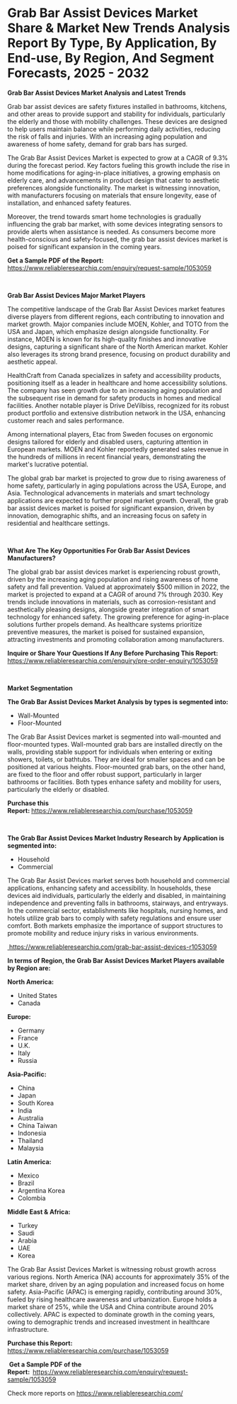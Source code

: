 <p><h1>Grab Bar Assist Devices Market Share & Market New Trends Analysis Report By Type, By Application, By End-use, By Region, And Segment Forecasts, 2025 - 2032</h1></p><p><strong>Grab Bar Assist Devices Market Analysis and Latest Trends</strong></p>
<p><p>Grab bar assist devices are safety fixtures installed in bathrooms, kitchens, and other areas to provide support and stability for individuals, particularly the elderly and those with mobility challenges. These devices are designed to help users maintain balance while performing daily activities, reducing the risk of falls and injuries. With an increasing aging population and awareness of home safety, demand for grab bars has surged.</p><p>The Grab Bar Assist Devices Market is expected to grow at a CAGR of 9.3% during the forecast period. Key factors fueling this growth include the rise in home modifications for aging-in-place initiatives, a growing emphasis on elderly care, and advancements in product design that cater to aesthetic preferences alongside functionality. The market is witnessing innovation, with manufacturers focusing on materials that ensure longevity, ease of installation, and enhanced safety features. </p><p>Moreover, the trend towards smart home technologies is gradually influencing the grab bar market, with some devices integrating sensors to provide alerts when assistance is needed. As consumers become more health-conscious and safety-focused, the grab bar assist devices market is poised for significant expansion in the coming years.</p></p>
<p><strong>Get a Sample PDF of the Report:&nbsp;</strong> <a href="https://www.reliableresearchiq.com/enquiry/request-sample/1053059?utm_campaign=3381&utm_medium=2&utm_source=Github&utm_content=ia&utm_term=22032025&utm_id=grab-bar-assist-devices">https://www.reliableresearchiq.com/enquiry/request-sample/1053059</a></p>
<p>&nbsp;</p>
<p><strong>Grab Bar Assist Devices Major Market Players</strong></p>
<p><p>The competitive landscape of the Grab Bar Assist Devices market features diverse players from different regions, each contributing to innovation and market growth. Major companies include MOEN, Kohler, and TOTO from the USA and Japan, which emphasize design alongside functionality. For instance, MOEN is known for its high-quality finishes and innovative designs, capturing a significant share of the North American market. Kohler also leverages its strong brand presence, focusing on product durability and aesthetic appeal.</p><p>HealthCraft from Canada specializes in safety and accessibility products, positioning itself as a leader in healthcare and home accessibility solutions. The company has seen growth due to an increasing aging population and the subsequent rise in demand for safety products in homes and medical facilities. Another notable player is Drive DeVilbiss, recognized for its robust product portfolio and extensive distribution network in the USA, enhancing customer reach and sales performance.</p><p>Among international players, Etac from Sweden focuses on ergonomic designs tailored for elderly and disabled users, capturing attention in European markets. MOEN and Kohler reportedly generated sales revenue in the hundreds of millions in recent financial years, demonstrating the market's lucrative potential. </p><p>The global grab bar market is projected to grow due to rising awareness of home safety, particularly in aging populations across the USA, Europe, and Asia. Technological advancements in materials and smart technology applications are expected to further propel market growth. Overall, the grab bar assist devices market is poised for significant expansion, driven by innovation, demographic shifts, and an increasing focus on safety in residential and healthcare settings.</p></p>
<p>&nbsp;</p>
<p><strong>What Are The Key Opportunities For Grab Bar Assist Devices Manufacturers?</strong></p>
<p><p>The global grab bar assist devices market is experiencing robust growth, driven by the increasing aging population and rising awareness of home safety and fall prevention. Valued at approximately $500 million in 2022, the market is projected to expand at a CAGR of around 7% through 2030. Key trends include innovations in materials, such as corrosion-resistant and aesthetically pleasing designs, alongside greater integration of smart technology for enhanced safety. The growing preference for aging-in-place solutions further propels demand. As healthcare systems prioritize preventive measures, the market is poised for sustained expansion, attracting investments and promoting collaboration among manufacturers.</p></p>
<p><strong>Inquire or Share Your Questions If Any Before Purchasing This Report:</strong> <a href="https://www.reliableresearchiq.com/enquiry/pre-order-enquiry/1053059?utm_campaign=3381&utm_medium=2&utm_source=Github&utm_content=ia&utm_term=22032025&utm_id=grab-bar-assist-devices">https://www.reliableresearchiq.com/enquiry/pre-order-enquiry/1053059</a></p>
<p>&nbsp;</p>
<p><strong>Market Segmentation</strong></p>
<p><strong>The Grab Bar Assist Devices Market Analysis by types is segmented into:</strong></p>
<p><ul><li>Wall-Mounted</li><li>Floor-Mounted</li></ul></p>
<p><p>The Grab Bar Assist Devices market is segmented into wall-mounted and floor-mounted types. Wall-mounted grab bars are installed directly on the walls, providing stable support for individuals when entering or exiting showers, toilets, or bathtubs. They are ideal for smaller spaces and can be positioned at various heights. Floor-mounted grab bars, on the other hand, are fixed to the floor and offer robust support, particularly in larger bathrooms or facilities. Both types enhance safety and mobility for users, particularly the elderly or disabled.</p></p>
<p><strong>Purchase this Report:&nbsp;</strong><a href="https://www.reliableresearchiq.com/purchase/1053059?utm_campaign=3381&utm_medium=2&utm_source=Github&utm_content=ia&utm_term=22032025&utm_id=grab-bar-assist-devices">https://www.reliableresearchiq.com/purchase/1053059</a></p>
<p>&nbsp;</p>
<p><strong>The Grab Bar Assist Devices Market Industry Research by Application is segmented into:</strong></p>
<p><ul><li>Household</li><li>Commercial</li></ul></p>
<p><p>The Grab Bar Assist Devices market serves both household and commercial applications, enhancing safety and accessibility. In households, these devices aid individuals, particularly the elderly and disabled, in maintaining independence and preventing falls in bathrooms, stairways, and entryways. In the commercial sector, establishments like hospitals, nursing homes, and hotels utilize grab bars to comply with safety regulations and ensure user comfort. Both markets emphasize the importance of support structures to promote mobility and reduce injury risks in various environments.</p></p>
<p><a href="https://www.reliableresearchiq.com/grab-bar-assist-devices-r1053059?utm_campaign=3381&utm_medium=2&utm_source=Github&utm_content=ia&utm_term=22032025&utm_id=grab-bar-assist-devices">&nbsp;https://www.reliableresearchiq.com/grab-bar-assist-devices-r1053059</a></p>
<p><strong>In terms of Region, the Grab Bar Assist Devices Market Players available by Region are:</strong></p>
<p>
    <p> <strong> North America: </strong>
        <ul>
            <li>United States</li>
            <li>Canada</li>
        </ul>
        </p> 
    <p> <strong> Europe: </strong>
        <ul>
            <li>Germany</li>
            <li>France</li>
            <li>U.K.</li>
            <li>Italy</li>
            <li>Russia</li>
        </ul>
        </p> 
    <p> <strong> Asia-Pacific: </strong>
        <ul>
            <li>China</li>
            <li>Japan</li>
            <li>South Korea</li>
            <li>India</li>
            <li>Australia</li>
            <li>China Taiwan</li>
            <li>Indonesia</li>
            <li>Thailand</li>
            <li>Malaysia</li>
        </ul>
        </p> 
    <p> <strong> Latin America: </strong>
        <ul>
            <li>Mexico</li>
            <li>Brazil</li>
            <li>Argentina Korea</li>
            <li>Colombia</li>
        </ul>
        </p> 
    <p> <strong> Middle East & Africa: </strong>
        <ul>
            <li>Turkey</li>
            <li>Saudi</li>
            <li>Arabia</li>
            <li>UAE</li>
            <li>Korea</li>
        </ul>
    </p>
    </p>
<p><p>The Grab Bar Assist Devices Market is witnessing robust growth across various regions. North America (NA) accounts for approximately 35% of the market share, driven by an aging population and increased focus on home safety. Asia-Pacific (APAC) is emerging rapidly, contributing around 30%, fueled by rising healthcare awareness and urbanization. Europe holds a market share of 25%, while the USA and China contribute around 20% collectively. APAC is expected to dominate growth in the coming years, owing to demographic trends and increased investment in healthcare infrastructure.</p></p>
<p><strong>Purchase this Report: </strong><a href="https://www.reliableresearchiq.com/purchase/1053059?utm_campaign=3381&utm_medium=2&utm_source=Github&utm_content=ia&utm_term=22032025&utm_id=grab-bar-assist-devices">https://www.reliableresearchiq.com/purchase/1053059</a></p>
<p>&nbsp;<strong>Get a Sample PDF of the Report:&nbsp;&nbsp;</strong><a href="https://www.reliableresearchiq.com/enquiry/request-sample/1053059?utm_campaign=3381&utm_medium=2&utm_source=Github&utm_content=ia&utm_term=22032025&utm_id=grab-bar-assist-devices">https://www.reliableresearchiq.com/enquiry/request-sample/1053059</a></p>
<p><strong></strong></p>
<p>Check more reports on <a href="https://www.reliableresearchiq.com/?utm_campaign=3381&utm_medium=2&utm_source=Github&utm_content=ia&utm_term=22032025&utm_id=grab-bar-assist-devices">https://www.reliableresearchiq.com/</a></p>